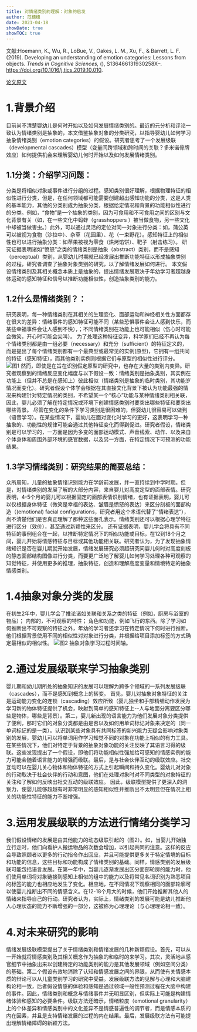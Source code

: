 ```yaml
---
title: 对情绪类别的理解：对象的启发
author: 范穗穗
date: 2021-04-18
showDate: true
showTOC: true
---
```

文献:Hoemann, K., Wu, R., LoBue, V., Oakes, L. M., Xu, F., & Barrett, L. F. (2019). Developing an understanding of emotion categories: Lessons from objects. *Trends in Cognitive Sciences,* (), S136466131930258X–.
https://doi.org/10.1016/j.tics.2019.10.010.

[论文原文](../Source_Files/2021-04-18-FSS2.Pdf)
# 1.背景介绍
目前尚不清楚婴幼儿是何时开始以及如何发展情绪类别的。最近的元分析和评论一致认为情绪类别是抽象的，本文借鉴抽象对象的分类研究，以指导婴幼儿如何学习抽象情绪类别（emotion categories）的假设。研究者思考了一个发展级联（developmental cascades）模型（变量间跨领域和跨时间的关联？多米诺骨牌效应）如何提供机会来理解婴幼儿何时开始以及如何发展情绪类别。
## 1.1分类：介绍学习问题：
分类是将相似对象或事件进行分组的过程。感知类别很好理解，根据物理特征的相似性进行分类，但是，在任何领域都可能需要创建超出感知功能的分类，这是人类的基本能力，其他的分类别成为抽象分类，根据给定情况和背景的功能相似性进行的分类。例如，“食物”是一个抽象的类别，因为可食用和不可食用之间的区别与文化背景有关（如，在一些文化中蚂蚱（grasshoppers ）被当做食物，另一些文化中却被当做害虫。）此外，可以通过灵活的定位对同一对象进行分类：如，蒲公英可以被视为食物（沙拉中）、杂草（花园里）、花（一束野花）。感知特征上的相似性也可以进行抽象分类：如苹果被视为零食（烘烤馅饼）、靶子（射击练习）。
研究证据表明诸如“愤怒”之类的情绪类别是抽象（abstract）类别，而不是感知（perceptual）类别，从婴幼儿时期就已经发展出推断功能特征以形成抽象类别的过程，研究者调查了抽象对象类别的研究，以了解情绪发展如何进行。
本文假设情绪类别及其相关概念本质上是抽象的，提出情绪发展取决于年幼学习者超越身体运动的感知特征和信号以推断功能相似性，创造抽象类别的能力。
## 1.2什么是情绪类别？：
研究表明，每一种情绪类别在其相关的生理变化、面部运动和神经相关性方面都存在很大的差异：情绪事件的感知特征可能不同（某些恐惧事件会让人感到快乐，而某些幸福事件会让人感到不快），；不同情绪类别在功能上也可能相似（伤心时可能会微笑，开心时可能会尖叫）。
为了处理这种特征变异，科学家们已经不再认为每个情绪类别都是由一组必要（necessary）和充分（sufficient）的特征定义的，而是提出了每个情绪类别都有一个最典型或最常见的实例(原型)，它拥有一组共同的特征（感知特征），而其他类别实例则根据它们与原型的相似性进行评分。
![图1](../Supporting_Information/2021-04-18-FSS2-Fig1.png)
然而，即使是在旨在识别假定原型的研究中，也存在大量的类别内变异。研究者观察到的情绪反应变化幅度与以下假设一致：情绪类别是抽象类别，其实例在功能上（但并不总是在感知上）彼此相似（情绪类别是抽象的临时类别，其功能岁情况而变化）。研究者假设个体学会根据在其直接文化背景下被认为功能最强的情况来构建针对特定情况的类别，不希望某一个“核心”功能与某种情绪类别相关联，因此，婴儿必须了解在特定情况或环境下创建情感类别时要突出哪些特征和要突出哪些背景。
尽管在变化的条件下学习类别是很困难的，但婴幼儿很容易可以做到（语音学习）。在某些情况下，婴幼儿在面对变化时学习的更好，这表明学习一种抽象的、功能性的规律可能会通过其他特征变化而得到促进。研究者假设，情绪类别是可以学习的，一方面是因为多变的面部运动模式、声音线索、动作、以及来自个体身体和周围外部环境的感官数据，以及另一方面，在特定情况下可预测的功能结果。
## 1.3学习情绪类别：研究结果的简要总结：
众所周知，儿童的抽象情绪识别能力在学龄前发展，并一直持续到中学时期。但是，对情绪类别的发展了解的大部分内容，来自婴儿对高度定型的面部表情。研究表明，4-5个月的婴儿可以根据固定的面部表情识别情绪，也有证据表明，婴儿可以仅根据身体特征（微笑是幸福的表达、皱眉是愤怒的表达）来区分刻板的面部构造（(emotional) facial configurations，研究者用这个术语代替了“情绪表达”），尚不清楚他们是否真正理解了那种这些面孔表示。情绪类别还可以根据心理学特征进行区分（效价），甚至通过新颖性来区分。
还有证据表明，婴儿学会将具有不同特征的事例组合在一起，以推断特定情况下的相似功能或目标，在12到18个月之间，婴儿开始将情感特征与目标或其他功能相关联。研究者认为，为了发现抽象情绪知识是否在婴儿期就开始发展，情绪发展研究必须超研究问婴儿何时对高度刻板的静态面部结构图像进行分类，而要更广泛地了解婴儿如何学习处理各种可观察的知觉特征，并使用更多的推理，抽象特征，创造和理解高度变量和情境特定的抽象情感类别。
# 1.4抽象对象分类的发展
在初生2年中，婴儿学会了推论诸如关联和关系之类的特征（例如，厨房与浴室的物品）； 内部的，不可观察的特性； 角色和功能，例如飞行的东西。除了学习如何推断出不可观察的特征之外，年幼的学习者还学习在特定情况下何时进行推断。他们根据背景使用不同的相似性对对象进行分类，并根据给项目添加标签的方式确定最相似的相似性。
![图2](../Supporting_Information/2021-04-18-FSS2-Fig2.png)
抽象对象学习过程时间轴。
# 2.通过发展级联来学习抽象类别
婴儿期和幼儿期所处的抽象知识的发展可以理解为跨多个领域的一系列发展级联（cascades），而不是感知到概念上的转变。
首先，婴儿对抽象对象特征的关注是运动能力变化的连锁（cascading）效应所致（婴儿独坐和手部精细动作发展为学习新的物体特征提供了机会，映射到简单的感知特征上--人与地面分离要区分哪些是物体，哪些是背景）。第二，婴儿新出现的语言能力为他们发展对象分类提供了便利，那时它们的对象分类都是由是否以及如何用单词标记对象来决定的（同一单词标记的是一类）。认识到某些对象具有共同标签的新兴能力无疑会影响对象类别的发展，婴幼儿可以将单词用作学习知觉不同的对象在功能上相似的有力工具。在某些情况下，他们对特定于背景的抽象对象功能的关注反映了其语言习得的级联。这些发现提出了一个假设，即他们将功能相似性强加给可感知的情感实例的能力可能会随着语言能力的增强而级联。最后，是与社会伙伴互动的级联效应。社交互动可以在婴儿关心物体和物体特征的方式上引起瞬间和持久变化。婴幼儿对对象的行动取决于社会伙伴的行动和意图，他们在处理对象时对不同类型的对象特征的关注和了解如何反映出社交互动的级联效应。
因此，级联模型提供了更深入的洞察力，使婴儿能够超越有时非常明显的感知相似性并推断出不太明显但在情况上相关的功能性特征的能力不断增强。
# 3.运用发展级联的方法进行情绪分类学习
我们假设情绪的发展是由其他能力的动态级联引起的（图2）。如，当婴儿开始独立行走时，他们向看护人搬运物品的次数会增加，以引起共同的注意。这样的反应会导致照顾者以更多的行动指令作出回应，并且可能提供更多关于特定情境的目标和功能的信息，这些目标和功能构成了情绪类别的基础。同样，情感类别的发展级联可能包括语言发展。在第一年中，当婴儿逐渐发展出区分面部轮廓的能力时，他们使用单词将对象链接到感知上相似的组中的能力以及将常见名词识别为熟悉项目的标签的能力也相应地发生了变化。相应地，在不同情况下观察相同的面部轮廓可以使婴儿推断出不同的情感含义。在12-18个月大的时候，他们开始推断其他人的情绪来指导自己的行动。研究者认为，实际上，情绪类别的发展可能是幼儿推断他人心理状态的能力不断增强的一部分，这被称为心理理论（与心理理论相一致）。
# 4.对未来研究的影响
情绪发展级联模型提出了关于情绪类别和情绪发展的几种新颖假设。首先，可以从一开始就将情感类别及其相关概念作为抽象的和临时的来学习。其次，灵活地从感官细节中抽象出来以创建特定的功能类别的能力是其他发展领域（例如空间分类）的基础。第二个假设有效地消除了认知和情感发展之间的界限，从而使有关情感本质的辩论可以从儿童类别学习的研究中受益。发展级联方法的见解与心理和大脑建构论相一致，后者假设情感的体验和感知是通过领域一般性预测过程在大脑中构建的事件。因此，情绪类别和概念与情绪事件并无明显区别，但实际上可能是构建情绪体验和感知的必要条件。级联方法还暗示，情绪粒度（emotional granularity）上的个体差异和情感类别中的文化差异不是情感普遍性的调节者，而是情感本质的内在因素，并且是支持情绪发展的过程的内在结果。最后，发展级联方法有可能提出理解情绪障碍的新颖方法。
